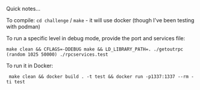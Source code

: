 Quick notes...

To compile: `cd challenge` / `make` - it will use docker (though I've been testing with podman)

To run a specific level in debug mode, provide the port and services file:

```
make clean && CFLAGS=-DDEBUG make && LD_LIBRARY_PATH=. ./getoutrpc (random 1025 50000) ./rpcservices.test
```

To run it in Docker:

```
 make clean && docker build . -t test && docker run -p1337:1337 --rm -ti test
```
